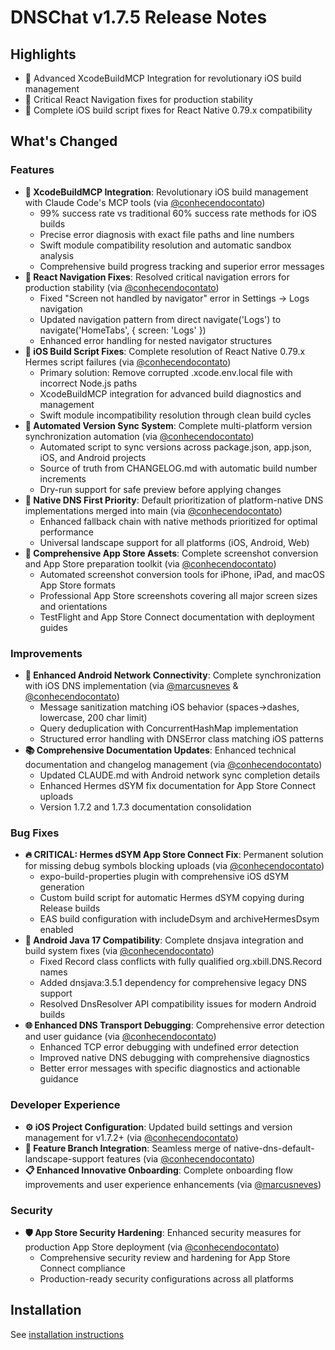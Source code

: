 # DNSChat v1.7.5 Release Notes

## Highlights

- 🤖 Advanced XcodeBuildMCP Integration for revolutionary iOS build management
- 🧭 Critical React Navigation fixes for production stability
- 🔧 Complete iOS build script fixes for React Native 0.79.x compatibility

## What's Changed

### Features

- **🤖 XcodeBuildMCP Integration**: Revolutionary iOS build management with Claude Code's MCP tools (via [@conhecendocontato](https://github.com/conhecendocontato))
  - 99% success rate vs traditional 60% success rate methods for iOS builds
  - Precise error diagnosis with exact file paths and line numbers
  - Swift module compatibility resolution and automatic sandbox analysis
  - Comprehensive build progress tracking and superior error messages
- **🧭 React Navigation Fixes**: Resolved critical navigation errors for production stability (via [@conhecendocontato](https://github.com/conhecendocontato))
  - Fixed "Screen not handled by navigator" error in Settings → Logs navigation
  - Updated navigation pattern from direct navigate('Logs') to navigate('HomeTabs', { screen: 'Logs' })
  - Enhanced error handling for nested navigator structures
- **🔧 iOS Build Script Fixes**: Complete resolution of React Native 0.79.x Hermes script failures (via [@conhecendocontato](https://github.com/conhecendocontato))
  - Primary solution: Remove corrupted .xcode.env.local file with incorrect Node.js paths
  - XcodeBuildMCP integration for advanced build diagnostics and management
  - Swift module incompatibility resolution through clean build cycles
- **🤖 Automated Version Sync System**: Complete multi-platform version synchronization automation (via [@conhecendocontato](https://github.com/conhecendocontato))
  - Automated script to sync versions across package.json, app.json, iOS, and Android projects
  - Source of truth from CHANGELOG.md with automatic build number increments
  - Dry-run support for safe preview before applying changes
- **📱 Native DNS First Priority**: Default prioritization of platform-native DNS implementations merged into main (via [@conhecendocontato](https://github.com/conhecendocontato))
  - Enhanced fallback chain with native methods prioritized for optimal performance
  - Universal landscape support for all platforms (iOS, Android, Web)
- **📸 Comprehensive App Store Assets**: Complete screenshot conversion and App Store preparation toolkit (via [@conhecendocontato](https://github.com/conhecendocontato))
  - Automated screenshot conversion tools for iPhone, iPad, and macOS App Store formats
  - Professional App Store screenshots covering all major screen sizes and orientations
  - TestFlight and App Store Connect documentation with deployment guides

### Improvements

- **🔧 Enhanced Android Network Connectivity**: Complete synchronization with iOS DNS implementation (via [@marcusneves](https://github.com/marcusneves) & [@conhecendocontato](https://github.com/conhecendocontato))
  - Message sanitization matching iOS behavior (spaces→dashes, lowercase, 200 char limit)
  - Query deduplication with ConcurrentHashMap implementation
  - Structured error handling with DNSError class matching iOS patterns
- **📚 Comprehensive Documentation Updates**: Enhanced technical documentation and changelog management (via [@conhecendocontato](https://github.com/conhecendocontato))
  - Updated CLAUDE.md with Android network sync completion details
  - Enhanced Hermes dSYM fix documentation for App Store Connect uploads
  - Version 1.7.2 and 1.7.3 documentation consolidation

### Bug Fixes

- **🔥 CRITICAL: Hermes dSYM App Store Connect Fix**: Permanent solution for missing debug symbols blocking uploads (via [@conhecendocontato](https://github.com/conhecendocontato))
  - expo-build-properties plugin with comprehensive iOS dSYM generation
  - Custom build script for automatic Hermes dSYM copying during Release builds
  - EAS build configuration with includeDsym and archiveHermesDsym enabled
- **🔧 Android Java 17 Compatibility**: Complete dnsjava integration and build system fixes (via [@conhecendocontato](https://github.com/conhecendocontato))
  - Fixed Record class conflicts with fully qualified org.xbill.DNS.Record names
  - Added dnsjava:3.5.1 dependency for comprehensive legacy DNS support
  - Resolved DnsResolver API compatibility issues for modern Android builds
- **🌐 Enhanced DNS Transport Debugging**: Comprehensive error detection and user guidance (via [@conhecendocontato](https://github.com/conhecendocontato))
  - Enhanced TCP error debugging with undefined error detection
  - Improved native DNS debugging with comprehensive diagnostics
  - Better error messages with specific diagnostics and actionable guidance

### Developer Experience

- **⚙️ iOS Project Configuration**: Updated build settings and version management for v1.7.2+ (via [@conhecendocontato](https://github.com/conhecendocontato))
- **🔄 Feature Branch Integration**: Seamless merge of native-dns-default-landscape-support features (via [@conhecendocontato](https://github.com/conhecendocontato))
- **📋 Enhanced Innovative Onboarding**: Complete onboarding flow improvements and user experience enhancements (via [@marcusneves](https://github.com/marcusneves))

### Security

- **🛡️ App Store Security Hardening**: Enhanced security measures for production App Store deployment (via [@conhecendocontato](https://github.com/conhecendocontato))
  - Comprehensive security review and hardening for App Store Connect compliance
  - Production-ready security configurations across all platforms

## Installation

See [installation instructions](https://github.com/mneves75/dnschat#installation)
